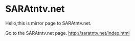 # SARAtntv.net
Hello,this is mirror page to SARAtntv.net.

Go to the SARAtntv.net page. http://saratntv.net/index.html
